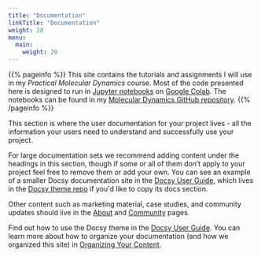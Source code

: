 ```yaml
---
title: "Documentation"
linkTitle: "Documentation"
weight: 20
menu:
  main:
    weight: 20
---
```


{{% pageinfo %}}
This site contains the tutorials and assignments I will use in my *Practical Molecular Dynamics* course. Most of the code presented here is designed to run in [Jupyter notebooks](https://jupyter.org/) on [Google Colab](https://colab.research.google.com/). The notebooks can be found in my [Molecular Dynamics GitHub repository](https://github.com/dgoppenheimer/Molecular-Dynamics).
{{% /pageinfo %}}

This section is where the user documentation for your project lives - all the information your users need to understand and successfully use your project.

For large documentation sets we recommend adding content under the headings in this section, though if some or all of them don’t apply to your project feel free to remove them or add your own. You can see an example of a smaller Docsy documentation site in the [Docsy User Guide](https://docsy.dev/docs/), which lives in the [Docsy theme repo](https://github.com/google/docsy/tree/master/userguide) if you'd like to copy its docs section.

Other content such as marketing material, case studies, and community updates should live in the [About](/about/) and [Community](/community/) pages.

Find out how to use the Docsy theme in the [Docsy User Guide](https://docsy.dev/docs/). You can learn more about how to organize your documentation (and how we organized this site) in [Organizing Your Content](https://docsy.dev/docs/best-practices/organizing-content/).
